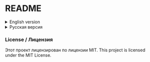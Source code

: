 # README

<details>
<summary>English version</summary>

## English version

Welcome to my Python Learning Repository!

This repository contains the code I write while taking an interactive Python course. The repository is public, and I plan to develop it as I progress through the current and future courses.

### Structure

- .vscode/: VS Code configuration files
- docs/: Documentation files
- src/: Source code directory
  - config/: Configuration files
  - core/: Core functionality
  - data/: Data files
  - exercises_part2/: Course exercises
  - utils/: Utility functions
- tests/: Test files
- venv/: Python virtual environment
  - Include/
  - Lib/
  - Scripts/

### Key Files
- requirements.txt: Project dependencies
- setup.py: Project setup configuration
- README.md: Project documentation
- .env: Environment variables
- .gitignore: Git ignore rules
- main.py: Main application entry point

### How to use

1. Clone the repository:
    ```bash
    git clone https://github.com/yourusername/your-repo-name.git
    ```
2. Navigate to the project directory:
    ```bash
    cd your-repo-name
    ```
3. Choose and run the Python scripts:
    ```bash
    python src/main.py
    ```

</details>

<details>
<summary>Русская версия</summary>

## Русская версия

Добро пожаловать в мой репозиторий для изучения Python!

Этот репозиторий содержит код, который я пишу при прохождении интерактивного курса по Python. Репозиторий публичный, и я планирую развивать его по мере прохождения текущего и последующих курсов.

### Структура

- .vscode/: Конфигурационные файлы VS Code
- docs/: Документация
- src/: Каталог исходного кода
    - config/: Конфигурационные файлы
    - core/: Основная функциональность
    - data/: Файлы данных
    - exercises_part2/: Упражнения курса
    - utils/: Вспомогательные функции
- tests/: Тестовые файлы
- venv/: Виртуальное окружение Python
    - Include/
    - Lib/
    - Scripts/

### Ключевые файлы
- requirements.txt: Зависимости проекта
- setup.py: Конфигурация установки проекта
- README.md: Документация проекта
- .env: Переменные окружения
- .gitignore: Правила игнорирования Git
- main.py: Точка входа в приложение

### Как использовать

1. Клонируйте репозиторий:
        ```bash
        git clone https://github.com/yourusername/your-repo-name.git
        ```
2. Перейдите в каталог проекта:
        ```bash
        cd your-repo-name
        ```
3. Выберите и запустите Python скрипты:
        ```bash
        python src/main.py
        ```

</details>

### License / Лицензия

Этот проект лицензирован по лицензии MIT.
This project is licensed under the MIT License.